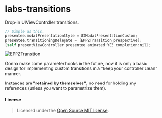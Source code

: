 labs-transitions
================

Drop-in UIViewController transitions.
```Objective-C
// Simple as this.
presentee.modalPresentationStyle = UIModalPresentationCustom;
presentee.transitioningDelegate = [EPPZTransition prespective];
[self presentViewController:presentee animated:YES completion:nil];
```

![EPPZTransition](https://github.com/eppz/labs-transitions/blob/master/Previews/EPPZTransition_002.gif)

Gonna make some parameter hooks in the future, now it is only a basic design for implementing custom transitions in a "keep your controller clean" manner. 

Instances are **"retained by themselves"**, no need for holding any references (unless you want to parametrize them).


#### License
> Licensed under the [Open Source MIT license](http://en.wikipedia.org/wiki/MIT_License).
